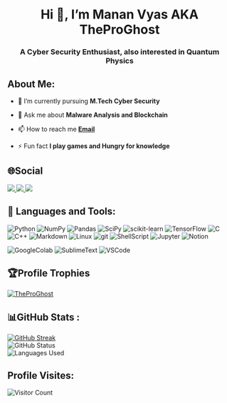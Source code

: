 <!---
TheProGhost/TheProGhost is a ✨ special ✨ repository because its `README.md` (this file) appears on your GitHub profile.
You can click the Preview link to take a look at your changes.
--->

<h1 align=center>Hi 👋, I’m Manan Vyas AKA TheProGhost </h1>
<h3 align=center>A Cyber Security Enthusiast, also interested in Quantum Physics</h3>

## About Me:
- 🌱 I’m currently pursuing **M.Tech Cyber Security**

- 💬 Ask me about **Malware Analysis and Blockchain**

- 📫 How to reach me **[Email](99mananvyas@gmail.com)**

- ⚡ Fun fact **I play games and Hungry for knowledge**

## 🌐Social 

<a href="https://www.linkedin.com/in/manan-vyas-07444519a"> <img src="https://img.icons8.com/color/48/000000/linkedin.png"/> </a>
<a href="https://www.instagram.com/"> <img src="https://img.icons8.com/fluency/48/000000/instagram-new.png"/> </a>
<a href=""> <img src="https://img.icons8.com/color/48/000000/medium-logo.png"/> </a>
<!-- <a href="https://mylovepoetries1234.blogspot.com/"> <img src="https://img.icons8.com/color/48/000000/blogger.png"/> </a> -->

## 🚀 Languages and Tools:

![Python](https://img.shields.io/badge/python-3670A0?style=for-the-badge&logo=python&logoColor=yellow) ![NumPy](https://img.shields.io/badge/numpy-%23013243.svg?style=for-the-badge&logo=numpy&logoColor=white) ![Pandas](https://img.shields.io/badge/pandas-%23150458.svg?style=for-the-badge&logo=pandas&logoColor=white) ![SciPy](https://img.shields.io/badge/SciPy-%230C55A5.svg?style=for-the-badge&logo=scipy&logoColor=%white) ![scikit-learn](https://img.shields.io/badge/scikit--learn-%23F7931E.svg?style=for-the-badge&logo=scikit-learn&logoColor=white) ![TensorFlow](https://img.shields.io/badge/TensorFlow-FF6F00?style=for-the-badge&logo=tensorflow&logoColor=white) ![C](https://img.shields.io/badge/C-00599C?style=for-the-badge&logo=c&logoColor=white) ![C++](https://img.shields.io/badge/C%2B%2B-00599C?style=for-the-badge&logo=c%2B%2B&logoColor=white) ![Markdown](https://img.shields.io/badge/markdown-%23000000.svg?style=for-the-badge&logo=markdown&logoColor=white) ![Linux](https://img.shields.io/badge/Linux-FCC624?style=for-the-badge&logo=linux&logoColor=black) ![git](https://img.shields.io/badge/GIT-E44C30?style=for-the-badge&logo=git&logoColor=white)  ![ShellScript](https://img.shields.io/badge/Shell_Script-121011?style=for-the-badge&logo=gnu-bash&logoColor=white) ![Jupyter](https://img.shields.io/badge/Jupyter-orange?style=for-the-badge&logo=Jupyter&logoColor=white) ![Notion](https://img.shields.io/badge/Notion-%23000000.svg?style=for-the-badge&logo=notion&logoColor=white)


![GoogleColab](https://img.shields.io/badge/Colab-F9AB00?style=for-the-badge&logo=googlecolab&color=525252) ![SublimeText](https://img.shields.io/badge/sublime_text-%23575757.svg?&style=for-the-badge&logo=sublime-text&logoColor=important) ![VSCode](https://img.shields.io/badge/Visual_Studio_Code-0078D4?style=for-the-badge&logo=visual%20studio%20code&logoColor=white)


## 🏆Profile Trophies
<p align="left"> <a href="https://github.com/ryo-ma/github-profile-trophy"><img src="https://github-profile-trophy.vercel.app/?username=TheProGhost&title=Joined2021,LongTimeUser,Commits,Followers,Repositories,PullRequest&theme=discord&no-bg=true" alt="TheProGhost" /></a> </p>

## 📊GitHub Stats :

[![GitHub Streak](https://github-readme-streak-stats.herokuapp.com?user=TheProGhost&theme=vue-dark)](https://git.io/streak-stats)<br/>
![GitHub Status](https://github-readme-stats.vercel.app/api?username=TheProGhost&theme=vue-dark)<br/>
![Languages Used](https://github-readme-stats.vercel.app/api/top-langs/?username=TheProGhost&theme=vue-dark&hide_border=false&include_all_commits=true&count_private=true&layout=compact)

## Profile Visites: 
![Visitor Count](https://profile-counter.glitch.me/TheProGhost/count.svg)

<!-- 
[![HitCount](https://hits.dwyl.com/TheProGhost/TheProGhost.svg?style=flat-square)](http://hits.dwyl.com/TheProGhost/TheProGhost)


[![HitCount](https://hits.dwyl.com/TheProGhost/TheProGhost.svg?style=flat&show=unique)](http://hits.dwyl.com/TheProGhost/TheProGhost) -->

